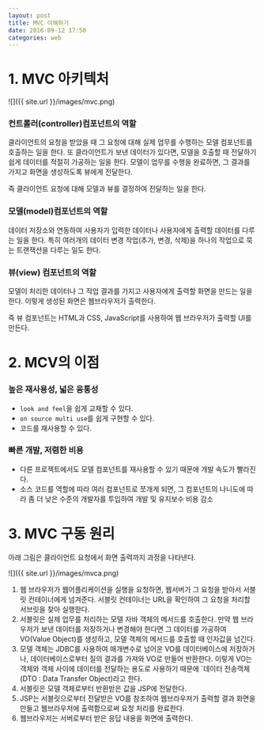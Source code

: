 ```yaml
---
layout: post
title: MVC 이해하기
date: 2016-09-12 17:50
categories: web
---
```



# 1. MVC 아키텍처

![]({{ site.url }}/images/mvc.png)

### 컨트롤러(controller)컴포넌트의 역할

클라이언트의 요청을 받았을 때 그 요청에 대해 실제 업무를 수행하는 모델 컴포넌트를 호출하는 일을 한다. 또 클라이언트가 보낸 데이터가 있다면, 모델을 호출할 때 전달하기 쉽게 데이터를 적절히 가공하는 일을 한다. 모델이 업무를 수행을 완료하면, 그 결과를 가지고 화면을 생성하도록 뷰에게 전달한다. 

즉 클라이언트 요청에 대해 모델과 뷰를 결정하여 전달하는 일을 한다.

### 모델(model)컴포넌트의 역할

데이터 저장소와 연동하여 사용자가 입력한 데이터나 사용자에게 출력할 데이터를 다루는 일을 한다. 특히 여러개의 데이터 변경 작업(추가, 변경, 삭제)을 하나의 작업으로 묵는 트랜잭션을 다루는 일도 한다.


### 뷰(view) 컴포넌트의 역할

모델이 처리한 데이터나 그 작업 결과를 가지고 사용자에게 출력할 화면을 만드는 일을 한다. 이렇게 생성된 화면은 웹브라우저가 출력한다. 

즉 뷰 컴포넌트는 HTML과 CSS, JavaScript를 사용하여 웹 브라우저가 출력할 UI를 만든다.

# 2. MCV의 이점

### 높은 재사용성, 넓은 융통성

* `look and feel`을 쉽게 교채할 수 있다.
* `on source multi use`를 쉽게 구현할 수 있다.
* 코드를 재사용할 수 있다.


### 빠른 개발, 저렴한 비용

* 다른 프로젝트에서도 모델 컴포넌트를 재사용할 수 있기 때문에 개발 속도가 빨라진다.
* 소스 코드를 역할에 따라 여러 컴포넌트로 쪼개게 되면, 그 컴포넌트의 나니도에 따라 좀 더 낮은 수준의 개발자를 투입하여 개발 및 유지보수 비용 감소

# 3. MVC 구동 원리

아래 그림은 클라이언트 요청에서 화면 출력까지 과정을 나타낸다.

![]({{ site.url }}/images/mvca.png)

1. 웹 브라우저가 웹어플리케이션을 실행을 요청하면, 웹서버가 그 요청을 받아서 서블릿 컨테이너에게 넘겨준다. 서블릿 컨테이너는 URL을 확인하여 그 요청을 처리할 서브릿을 찾아 실행한다.
2. 서블릿은 실제 업무를 처리하는 모델 자바 객체의 메서드를 호출한다. 만약 웹 브라우저가 보낸 데이터를 저장하거나 변경해야 한다면 그 데이터를 가공하여 VO(Value Object)를 생성하고, 모델 객체의 메서드를 호출할 때 인자값을 넘긴다.
3. 모델 객체는 JDBC를 사용하여 매개변수로 넘어온 VO를 데이터베이스에 저장하거나, 데이터베이스로부터 질의 결과를 가져와 VO로 만들어 반환한다. 이렇게 VO는 객체와 객체 사이에 데이터를 전달하는 용도로 사용하기 때문에 `데이터 전송객체(DTO : Data Transfer Object)라고 한다.
4. 서블릿은 모델 객체로부터 반환받은 값을 JSP에 전달한다.
5. JSP는 서블릿으로부터 전달받은 VO를 참조하여 웹브라우저가 출력할 결과 화면을 만들고 웹브라우저에 출력함으로써 요청 처리를 완료한다.
6. 웹브라우저는 서버로부터 받은 응답 내용을 화면에 출력한다.

